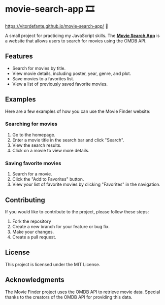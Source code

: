 # movie-search-app 🎞
https://vitordefante.github.io/movie-search-app/ 🔗

A small project for practicing my JavaScript skills. 
The **[Movie Search App](https://vitordefante.github.io/movie-search-app/)** is a website that allows users to search for movies using the OMDB API.

## Features
- Search for movies by title.
- View movie details, including poster, year, genre, and plot.
- Save movies to a favorites list.
- View a list of previously saved favorite movies.

## Examples
Here are a few examples of how you can use the Movie Finder website:

### Searching for movies
1. Go to the homepage.
2. Enter a movie title in the search bar and click "Search".
3. View the search results.
4. Click on a movie to view more details.

### Saving favorite movies
1. Search for a movie.
2. Click the "Add to Favorites" button.
3. View your list of favorite movies by clicking "Favorites" in the navigation.

## Contributing
If you would like to contribute to the project, please follow these steps:

1. Fork the repository
2. Create a new branch for your feature or bug fix.
3. Make your changes.
4. Create a pull request.

## License
This project is licensed under the MIT License.

## Acknowledgments
The Movie Finder project uses the OMDB API to retrieve movie data. Special thanks to the creators of the OMDB API for providing this data.
